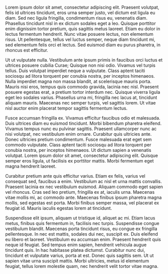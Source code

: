 Lorem ipsum dolor sit amet, consectetur adipiscing elit. Praesent volutpat, felis id ultrices tincidunt, eros urna semper justo, vel dictum est ligula eu diam. Sed nec ligula fringilla, condimentum risus eu, venenatis diam. Phasellus tincidunt nisl in ex dictum sodales eget a leo. Quisque porttitor enim dignissim tortor pretium, quis sagittis metus laoreet. Etiam eu dolor in lectus fermentum hendrerit. Nunc vitae posuere lectus, non elementum risus. Ut pellentesque, tellus vel luctus semper, neque diam tincidunt mi, sed elementum felis orci et lectus. Sed euismod diam eu purus pharetra, in rhoncus est efficitur.

Ut ut vulputate nulla. Vestibulum ante ipsum primis in faucibus orci luctus et ultrices posuere cubilia Curae; Quisque non nisi odio. Vivamus vel turpis tellus. Duis volutpat imperdiet neque a vulputate. Class aptent taciti sociosqu ad litora torquent per conubia nostra, per inceptos himenaeos. Nulla imperdiet magna non massa blandit, at scelerisque mauris porta. Mauris nisi eros, tempus quis commodo gravida, lacinia nec nisl. Praesent posuere egestas erat, a pretium tortor interdum nec. Quisque viverra ligula eget leo sodales varius. Phasellus urna mi, fringilla nec lacus at, tincidunt aliquam mauris. Maecenas nec semper turpis, vel sagittis lorem. Ut vitae nisl auctor enim placerat tempor sagittis fermentum lectus.

Fusce accumsan fringilla ex. Vivamus efficitur faucibus odio et malesuada. Duis ultrices diam eu euismod tincidunt. Morbi bibendum pharetra eleifend. Vivamus tempus nunc eu pulvinar sagittis. Praesent ullamcorper nunc ac nisi volutpat, nec vestibulum enim ornare. Curabitur quis ultricies ante. Donec ultricies pretium condimentum. Fusce malesuada erat eget sem commodo vulputate. Class aptent taciti sociosqu ad litora torquent per conubia nostra, per inceptos himenaeos. Ut dictum sapien a venenatis volutpat. Lorem ipsum dolor sit amet, consectetur adipiscing elit. Quisque semper eros ligula, ut facilisis ex porttitor mattis. Morbi fermentum eget magna hendrerit laoreet.

Curabitur pretium ante quis efficitur varius. Etiam ex felis, varius vel consequat sed, faucibus a enim. Vestibulum ac nisl et urna mattis convallis. Praesent lacinia ex nec vestibulum euismod. Aliquam commodo eget sapien vel rhoncus. Cras sed leo pretium, fringilla ex at, iaculis urna. Maecenas vitae mollis mi, ac commodo ante. Maecenas finibus ipsum pharetra magna mollis, sed egestas est porta. Morbi finibus semper massa, vel placerat ex feugiat id. Mauris iaculis egestas lorem at tincidunt.

Suspendisse elit ipsum, aliquam ut tristique id, aliquet ac mi. Etiam lacus metus, finibus quis fermentum in, facilisis nec turpis. Suspendisse congue vestibulum blandit. Maecenas porta tincidunt risus, eu congue ex fringilla pellentesque. In nec est mattis, sodales dui nec, suscipit ex. Duis eleifend eu libero et laoreet. Vestibulum eu accumsan enim. Praesent hendrerit quis neque id feugiat. Sed tempus enim sapien, hendrerit vehicula augue tincidunt quis. In hac habitasse platea dictumst. Curabitur nunc dui, tincidunt et vulputate varius, porta at est. Donec quis sagittis sem. Ut ut sapien vitae urna suscipit mattis. Morbi ultricies, metus id elementum feugiat, tellus lorem molestie quam, nec hendrerit velit tortor vitae magna.